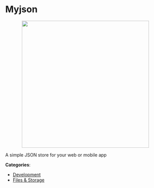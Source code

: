 # Myjson
<p align="center">
    <img width="400" src="https://raw.githubusercontent.com/apis-list/apis-list/apis/myjson/logo_256x256.png" />
</p>

A simple JSON store for your web or mobile app



**Categories**:
- [Development](https://github.com/apis-list/apis-list#development)
- [Files & Storage](https://github.com/apis-list/apis-list#files-and-storage)





